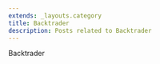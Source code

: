 ```yaml
---
extends: _layouts.category
title: Backtrader
description: Posts related to Backtrader
---
```


Backtrader
